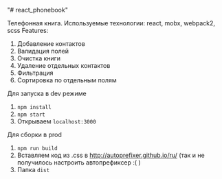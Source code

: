 "# react_phonebook" 

Телефонная книга.
Используемые технологии: react, mobx, webpack2, scss
Features:
1. Добавление контактов
2. Валидация полей
3. Очистка книги
4. Удаление отдельных контактов
5. Фильтрация
6. Сортировка по отдельным полям

Для запуска в dev режиме
1. `npm install`
2. `npm start`
3. Открываем `localhost:3000`

Для сборки в prod 
1. `npm run build`
2. Вставляем код из .css в http://autoprefixer.github.io/ru/ (так и не получилось настроить автопрефиксер :( )
3. Папка `dist`
